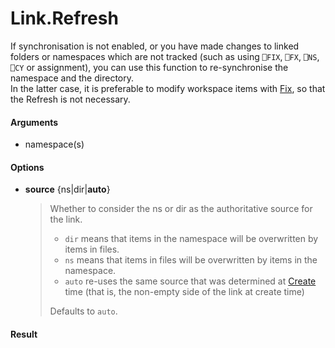 # Link.Refresh 

If synchronisation is not enabled, or you have made changes to
linked folders or namespaces which are not tracked (such as
using `⎕FIX`, `⎕FX`, `⎕NS`, `⎕CY` or assignment), you can use this function to re-synchronise the namespace and the directory.\
In the latter case, it is preferable to modify workspace items with [Fix](Link.Fix), so that the Refresh is not necessary.

#### Arguments

- namespace(s)

#### Options

- **source**	{ns|dir|**auto**}  
  > Whether to consider the ns or dir as the authoritative source for the link.
  > - `dir` means that items in the namespace will be overwritten by items in files.
  > - `ns` means that items in files will be overwritten by items in the namespace.
  > - `auto` re-uses the same source that was determined at [Create](Link.Create.md) time (that is, the non-empty side of the link at create time)
  >
  > Defaults to `auto`.

#### Result

